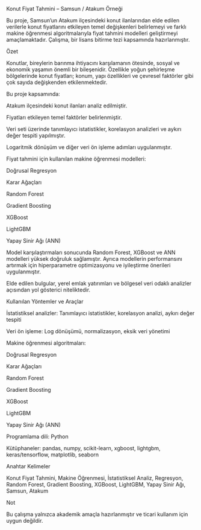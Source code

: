 Konut Fiyat Tahmini – Samsun / Atakum Örneği

Bu proje, Samsun’un Atakum ilçesindeki konut ilanlarından elde edilen verilerle konut fiyatlarını etkileyen temel değişkenleri belirlemeyi ve farklı makine öğrenmesi algoritmalarıyla fiyat tahmini modelleri geliştirmeyi amaçlamaktadır. Çalışma, bir lisans bitirme tezi kapsamında hazırlanmıştır.

Özet

Konutlar, bireylerin barınma ihtiyacını karşılamanın ötesinde, sosyal ve ekonomik yaşamın önemli bir bileşenidir. Özellikle yoğun şehirleşme bölgelerinde konut fiyatları; konum, yapı özellikleri ve çevresel faktörler gibi çok sayıda değişkenden etkilenmektedir.

Bu proje kapsamında:

Atakum ilçesindeki konut ilanları analiz edilmiştir.

Fiyatları etkileyen temel faktörler belirlenmiştir.

Veri seti üzerinde tanımlayıcı istatistikler, korelasyon analizleri ve aykırı değer tespiti yapılmıştır.

Logaritmik dönüşüm ve diğer veri ön işleme adımları uygulanmıştır.

Fiyat tahmini için kullanılan makine öğrenmesi modelleri:

Doğrusal Regresyon

Karar Ağaçları

Random Forest

Gradient Boosting

XGBoost

LightGBM

Yapay Sinir Ağı (ANN)

Model karşılaştırmaları sonucunda Random Forest, XGBoost ve ANN modelleri yüksek doğruluk sağlamıştır. Ayrıca modellerin performansını artırmak için hiperparametre optimizasyonu ve iyileştirme önerileri uygulanmıştır.

Elde edilen bulgular, yerel emlak yatırımları ve bölgesel veri odaklı analizler açısından yol gösterici niteliktedir.

Kullanılan Yöntemler ve Araçlar

İstatistiksel analizler: Tanımlayıcı istatistikler, korelasyon analizi, aykırı değer tespiti

Veri ön işleme: Log dönüşümü, normalizasyon, eksik veri yönetimi

Makine öğrenmesi algoritmaları:

Doğrusal Regresyon

Karar Ağaçları

Random Forest

Gradient Boosting

XGBoost

LightGBM

Yapay Sinir Ağı (ANN)

Programlama dili: Python

Kütüphaneler: pandas, numpy, scikit-learn, xgboost, lightgbm, keras/tensorflow, matplotlib, seaborn

Anahtar Kelimeler

Konut Fiyat Tahmini, Makine Öğrenmesi, İstatistiksel Analiz, Regresyon, Random Forest, Gradient Boosting, XGBoost, LightGBM, Yapay Sinir Ağı, Samsun, Atakum

Not

Bu çalışma yalnızca akademik amaçla hazırlanmıştır ve ticari kullanım için uygun değildir.

